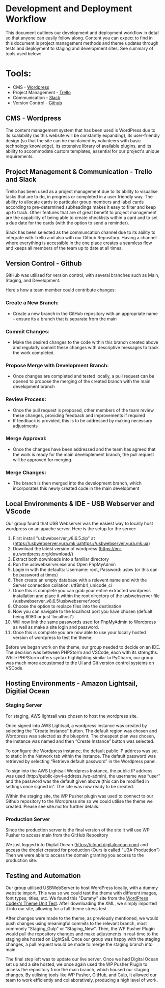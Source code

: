 # Development and Deployment Workflow

This document outlines our development and deployment workflow in detail so that anyone can easily follow along. Content you can expect to find in this document is project management methods and theme updates through tests and deployment to staging and development sites. See summary of tools used below:

# Tools:
- CMS - [Wordpress](https://wordpress.com)
- Project Management - [Trello](https://trello.com)
- Communication - [Slack](https://slack.com)
- Version Control - [Github](https://github.com)

## CMS - Wordpress
The content management system that has been used is WordPress due to its scalability (as this website will be constantly expanding), its user-friendly design (so that the site can be maintained by volunteers with basic technology knowledge), its extensive library of available plugins, and its ability to accommodate custom templates, essential for our project's unique requirements.

## Project Management & Communication - Trello and Slack
Trello has been used as a project management due to its ability to visualise tasks that are to do, in progress or completed in a user friendly way. The ability to allocate cards to particular group members and label cards according to pre-determined subheadings makes it easy to filter and keep up to track. Other features that are of great benefit to project management are the capability of being able to create checklists within a card and to set a due date for the cards (with the option to send a reminder). 

Slack has been selected as the communcation channel due to its ability to integrate with Trello and also with our Github Repository. Having a channel where everything is accessible in the one place creates a seamless flow and keeps all members of the team up to date at all times. 

## Version Control - Github
 GitHub was utilised for version control, with several branches such as Main, Staging, and Development.

Here's how a team member could contribute changes:

### Create a New Branch:

* Create a new branch in the GitHub repository with an appropriate name - ensure its a branch that is separate from the main

### Commit Changes:

* Make the desired changes to the code within this branch created above and regularly commit these changes with descriptive messages to track the work completed. 

### Propose Merge with Development Branch:

* Once changes are completed and tested locally, a pull request can be opened to propose the merging of the created branch with the main development branch

### Review Process:

* Once the pull request is proposed, other members of the team review these changes, providing feedback and improvements if required
* If feedback is provided, this is to be addressed by making necessary adjustments 

### Merge Approval:

* Once the changes have been addressed and the team has agreed that the work is ready for the main developlement branch, the pull request will be approved for merging. 

### Merge Changes:

* The branch is then merged into the development branch, which incorporates this newly created code in the main development

## Local Environments & IDE - USB Webserver and VScode 

Our group found that USB Webserver was the easiest way to locally host wordpress on an apache server. Here is the setup for the server: 

1. First install "usbwebserver_v8.6.5.zip" at (https://usbwebserver.yura.mk.uahttps://usbwebserver.yura.mk.ua)
2. Download the latest version of wordpress (https://en-au.wordpress.org/download/)
3. Extract both downloads into a familiar directory
4. Run the usbwebserver.exe and Open PhpMyAdmin
5. Login in with the defaults: Username: root, Password: usbw (or this can be password at times)
6. Then create an empty database with a relevent name and with the Server connection collation: utf8mb4_unicode_ci
7. Once this is complete you can grab your entire extracted wordpress installation and place it within the root directory of the usbwebserver file (\usbwebserver_v8.6.5\usbwebserver\root)
8. Choose the option to replace files into the destination 
9. Now you can navigate to the localhost port you have chosen (defualt being 8080 or just 'localhost')
10. Will now link the same passwords used for PhpMyAdmin to Wordpress as well as make a site login and password. 
11. Once this is complete you are now able to use your locally hosted version of wordpress to test the theme. 

Before we began work on the theme, our group needed to decide on an IDE. The decision was between PHPStorm and VSCode, each with its strengths. While PHPStorm offers syntax highlighting similar to PyCharm, our group was much more accustomed to the UI and Git version control systems on VSCode.


 ## Hosting Environments - Amazon Lightsail, Digitial Ocean 
 
 ### Staging Server  
For staging, AWS lightsail was chosen to host the wordpress site. 

Once signed into AWS Lightsail, a wordpress instance was created by selecting the “Create Instance” button. The default region was chosen and Wordpress was selected as the blueprint. The cheapest plan was chosen,  the instance was named and then “Create Instance” button was selected. 

To configure the Wordpress instance, the default public IP address was set to static in the Network tab within the instance. The default password was retrieved by selecting “Retrieve default password” in the Wordpress panel. 

To sign into the AWS Lightsail Wordpress Instance, the public IP address was used (http://public-ipv4-address./wp-admin),  the username was “user” and the password was the default given above (this can be modified in settings once signed in”.  The site was now ready to be created. 

Within the staging site, the WP Pusher plugin was used to connect to our Github repository to the Wordpress site so we could utilise the theme we created. Please see site.md for further details. 

 ### Production Server
Since the production server is the final version of the site it will use WP Pusher to access main from the GitHub Repository

We just logged into Digital Ocean (https://cloud.digitalocean.com) and access the droplet created for production (Ours is called "U3A-Production") Then we were able to access the domain granting you access to the production site. 


## Testing and Automation
Our group utilised USBWebServer to host WordPress locally, with a dummy website import. This was so we could test the theme with different images, font types, titles, etc. We found this "Dummy" site from the [WordPress Codex's Theme Unit Test](https://codex.wordpress.org/Theme_Unit_Test). After downloading the XML, we simply imported it into our site, allowing for a full theme stress test.

After changes were made to the theme, as previously mentioned, we would push changes using meaningful commits to the relevant branch, most commonly "Staging_Gulp" or "Staging_New". Then, the WP Pusher Plugin would pull the repository changes and make adjustments in real-time to the staging site hosted on LightSail. Once our group was happy with the staging changes, a pull request would be made to merge the staging branch into main.

The final step left was to update our live server. Once we had Digital Ocean set up and a site hosted, we once again used the WP Pusher Plugin to access the repository from the main branch, which housed our staging changes. By utilising tools like WP Pusher, GitHub, and Gulp, it allowed our team to work efficiently and collaboratively, producing a high level of work.

